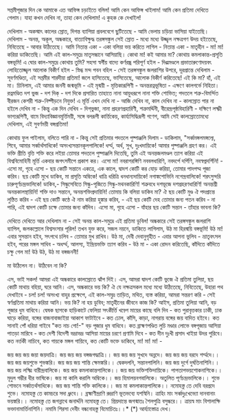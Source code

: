 সপ্তমীপূজার দিন কে আমাকে এত আফিঙ্গ চড়াইতে বলিল! আমি কেন আফিঙ্গ খাইলাম! আমি কেন প্রতিমা দেখিতে গেলাম। যাহা কখন দেখিব না, তাহা কেন দেখিলাম! এ কুহক কে দেখাইল!

দেখিলাম - অকস্মাৎ কালের স্রোত, দিগন্ত ব্যাপিয়া প্রবলবেগে ছুটিতেছে - আমি ভেলায় চড়িয়া ভাসিয়া যাইতেছি। দেখিলাম - অনন্ত, অকূল, অন্ধকারে, বাত্যাবিক্ষুদ্ধ তরঙ্গসঙ্কুল সেই স্রোত - মধ্যে মধ্যে উজ্জ্বল নক্ষত্রগণ উদয় হইতেছে, নিবিতেছে - আবার উঠিতেছে। আমি নিতান্ত একা - একা বলিয়া ভয় করিতে লাগিল - নিতান্ত একা - মাতৃহীন - মা! মা! করিয়া ডাকিতেছি। আমি এই কাল-সমুদ্রে মাতৃসন্ধানে আসিয়াছি। কোথা মা! কই আমার মা? কোথায় কমলাকান্ত-প্রসূতি বঙ্গভূমি! এ ঘোর কাল-সমুদ্রে কোথায় তুমি? সহসা স্বর্গীয় বাদ্যে কর্ণরন্ধ্র পরিপূর্ণ হইল - দিঙ্মমণ্ডলে প্রভাতারুণোদয়বৎ লোহিতোজ্জ্বল আলোক বিকীর্ণ হইল - স্নিগ্ধ মন্দ পবন বহিল - সেই তরঙ্গসঙ্কুল জলরাশির উপরে, দূরপ্রান্তে দেখিলাম - সূবর্ণমণ্ডিতা, এই সপ্তমীর শারদীয়া প্রতিমা! জলে হাসিতেছে, ভাসিতেছে, আলোক বিকীর্ণ করিতেছে! এই কি মা? হাঁ, এই মা। চিনিলাম, এই আমার জননী জন্মভূমি - এই মৃন্ময়ী - মৃত্তিকারূপিণী - অনন্তরত্নভূষিতা - এক্ষণে কালগর্ভে নিহিতা। রত্নমণ্ডিত দশ ভুজ - দশ দিক্‌ - দশ দিকে প্রসারিত তাহাতে নানা আয়ুধরূপে নানা শক্তি শোভিত; পদতলে শত্রু-বিমর্ন্দিত বীরজন কেশরী শত্রু-নিষ্পীড়নে নিযুক্ত! এ মূর্ত্তি এখন দেখি না - আজি দেখিব না, কাল দেখিব না - কালস্রোত পার না হইলে দেখিব না - কিন্তু এক দিন দেখিব - দিগ্‌ভুজা, নানা প্রহরণপ্রহারিণী, শত্রুমর্দ্দিনী, বীরেন্দ্রপৃষ্ঠবিহারিণী - দক্ষিণে লক্ষ্মী ভাগ্যরূপিণী, বামে বিদ্যাবিজ্ঞানমূর্ত্তিময়ী, সঙ্গে বলরূপী কার্ত্তিকেয়, কার্য্যসিদ্ধিরূপী গণেশ, আমি সেই কালস্রোতোমধ্যে দেখিলাম, এই সুবর্ণময়ী বঙ্গপ্রতিমা!

কোথায় ফুল পাইলাম, বলিতে পারি না - কিন্তু সেই প্রতিমার পদতলে পুষ্পাঞ্জলি দিলাম - ডাকিলাম, "সর্ব্বমঙ্গলমঙ্গল্যে, শিবে, আমার সর্ব্বার্থসাধিকে! অসংখ্যসন্তানকূলপালিকে! ধর্ম্ম, অর্থ, সুখ, দুঃখদায়িকে! আমার পুষ্পাঞ্জলি গ্রহণ কর। এই ভক্তি প্রীতি বৃত্তি শক্তি করে লইয়া তোমার পদতলে পুষ্পাঞ্জলি দিতেছি, তুমি এই অনন্তজলমণ্ডল ত্যাগ করিয়া এই বিশ্ববিমোহিনী মূর্ত্তি একবার জগৎসমীপে প্রকাশ কর। এসো মা! নবরাগরঙ্গিণি নববলধারিণি, নবদর্পে দর্পিণি, নবস্বপ্নদর্শিনি! - এসো মা, গৃহে এসো - ছয় কোটি সন্তানে একত্রে, এক কালে, দ্বাদশ কোটি কর যোড় করিয়া, তোমার পাদপদ্ম পূজা করিব। ছয় কোটি মুখে ডাকিব, মা প্রসূতি অম্বিকে! ধাত্রি ধরিত্রি ধনধান্যদায়িকে! নগাঙ্কশোভিনি নগেন্দ্রবালিকে! শরৎসুন্দরি চারুপূর্ণচন্দ্রভালিকে! ডাকিব,- সিন্ধুসেবিতে সিন্ধু-পূজিতে সিন্ধু-মথনকারিণি! শত্রুবধে দশভূজে দশপ্রহরণধারিণি! অনন্তশ্রী অনন্তকালস্থায়িনি! শক্তি দাও সন্তানে, অনন্তশক্তিপ্রদায়িনি! তোমায় কি বলিয়া ডাকিব মা? ঐ ছয় কোটি মুণ্ড ঐ পদপ্রান্তে লুণ্ঠিত করিব - এই ছয় কোটি কণ্ঠে ঐ নাম করিয়া হুঙ্কার করিব, - এই ছয় কোটি দেহ তোমার জন্য পতন করিব - না পারি, এই দ্বাদশ কোটি চক্ষে তোমার জন্য কাঁদিব। এসো মা, গৃহে এসো - যাঁহার ছয় কোটি সন্তান - তাঁহার ভাবনা কি?

দেখিতে দেখিতে আর দেখিলাম না - সেই অনন্ত কাল-সমুদ্রে এই প্রতিমা ডুবিল! অন্ধকারে সেই তরঙ্গসঙ্কুল জলরাশি ব্যাপিল, জলকল্লোলে বিশ্বসংসার পূরিল! তখন যুক্ত করে, সজল নয়নে, ডাকিতে লাগিলাম, উঠ মা হিরন্ময়ি বঙ্গভূমি! উঠ মা! এবার সুসন্তান হইব, সৎপথে চলিব - তোমার মুখ রাখিব। উঠ মা, দেবী দেবানুগৃহীত - এবার আপনা ভুলিব - ভ্রাতৃবৎসল হইব, পরের মঙ্গল সাধিব - অধর্ম্ম, আলস্য, ইন্দ্রিয়ভক্তি ত্যাগ করিব - উঠ মা - একা রোদন করিতেছি, কাঁদিতে কাঁদিতে চক্ষু গেল মা! উঠ উঠ, উঠ মা বঙ্গজননী!

মা উঠিলেন না। উঠিবেন না কি?

এস, ভাই সকল! আমরা এই অন্ধকারে কালস্রোতে ঝাঁপ দিই। এস, আমরা দ্বাদশ কোটি ভুজে ঐ প্রতিমা তুলিয়া, ছয় কোটি মাথায় বহিয়া, ঘরে আনি। এস, অন্ধকারে ভয় কি? ঐ যে নক্ষত্রসকল মধ্যে মধ্যে উঠিতেছে, নিবিতেছে, উহারা পথ দেখাইবে - চল! চল! অসংখ্য বাহুর প্রক্ষেপে, এই কাল-সমুদ্র তাড়িত, মথিত, ব্যস্ত করিয়া, আমরা সন্তরণ করি - সেই স্বর্ণপ্রতিমা মাথায় করিয়া আনি। ভয় কি? না হয় ডুবিব; মাতৃহীনের জীবনে কাজ কি? আইস, প্রতিমা তুলিয়া আনি, বড় পূজার ধুম বাধিবে। দ্বেষক ছাগকে হাড়িকাটে ফেলিয়া সৎকীর্ত্তি খড়্গে মায়ের কাছে বলি দিব - কত পুরাবৃত্তকার ঢাকী, ঢাক ঘাড়ে করিয়া, বঙ্গের বাজনাবাজাইয়া আকাশ ফাটাইবে - কত ঢোল, কাঁসি, কাড়া, নাগরায় বঙ্গের জয় বাদিত হইবে। কত সানাই পোঁ ধরিয়া গাইবে "কত নাচ গো!-" বড় পূজার ধুম বাধিবে। কত ব্রাহ্মণপণ্ডিত লুচি মণ্ডার লোভে বঙ্গপূজায় আসিয়া পাতড়া মারিবে - কত দেশী বিদেশী ভদ্রাভদ্র আসিয়া মায়ের চরণে প্রণামি দিবে - কত দীন দুঃখী প্রসাদ খাইয়া উদর পুরিবে। কত নর্ত্তকী নাচিবে, কত গায়কে মঙ্গল গায়িবে, কত কোটি ভক্তে ডাকিবে, মা! মা! মা! -

জয় জয় জয় জয়া জয়দাত্রি।
জয় জয় জয় বঙ্গজগদ্ধাত্রি।।
জয় জয় জয় সুখদে অন্নদে।
জয় জয় জয় বরদে শর্ম্মদে।।
জয় জয় জয়শুভে শুভঙ্করি।
জয় জয় জয় শান্তি ক্ষেমঙ্করি।।
দ্বেকদলনি, সন্তানপালিনি।
জয় জয় দুর্গে দুর্ঘতিনাশিনি।।
জয় জয় লক্ষ্মি বারীন্দ্রবালিকে।
জয় জয় কমলাকান্তপালিকে।।
জয় জয় ভক্তিশক্তিদায়িকে।
পাপতাপভয়শোকনাশিকে।।
মৃদুল গম্ভীর ধীর ভাষিকে।
জয় মা কালি করালি অম্বিকে।।
জয় হিমালয়নগবালিকে।
অতুলিত পূর্ণচন্দ্রভালিকে।।
শুভে শোভনে সর্ব্বাতর্থসাধিকে।
জয় জয় শান্তি শক্তি কালিকে।।
জয় মা কমলাকান্তপালিকে।।
নমোহস্তু তে দেবি বরপ্রদে শুভে।
নমোহস্তু তে কামচরে সদা ধ্রুবে।।
ব্রহ্মাণীন্দ্রাণি রুদ্রাণি ভূতভব্যে যশস্বিনি।
ত্রাহিং মাং সর্ব্বদুঃখেভ্যো দানবানাং ভয়ঙ্করি।।
নমোহস্তু তে জগন্নাথে জনার্দ্দনি নমোহস্তু তে।
প্রিয়দান্তে জগন্মাতঃ শৈলপুত্রি বসুন্ধরে।।
ত্রায়স্ব মাং বিশালাক্ষি ভক্তানামার্ত্তিনাশিনি।
নমামি শিরসা দেবীং বন্ধনোহস্তু বিমোচিতঃ।।*
(*) আর্য্যাস্তোত্র দেখ।
